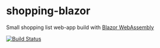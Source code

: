 # shopping-blazor

Small shopping list web-app build with [Blazor WebAssembly](http://blazor.net)

[![Build Status](https://dev.azure.com/philippnoecker/Noecker-Shopping/_apis/build/status/noecker-shopping?branchName=master)](https://dev.azure.com/philippnoecker/Noecker-Shopping/_build/latest?definitionId=12&branchName=master)